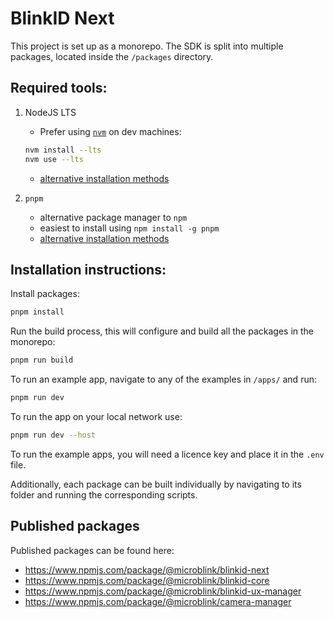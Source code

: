 # BlinkID Next

This project is set up as a monorepo. The SDK is split into multiple packages, located inside the `/packages` directory.

## Required tools:

1. NodeJS LTS

   - Prefer using [`nvm`](https://github.com/nvm-sh/nvm) on dev machines:

   ```sh
   nvm install --lts
   nvm use --lts
   ```

   - [alternative installation methods](https://nodejs.org/en/download)

2. `pnpm`

   - alternative package manager to `npm`
   - easiest to install using `npm install -g pnpm`
   - [alternative installation methods](https://pnpm.io/installation)

## Installation instructions:

Install packages:

```sh
pnpm install
```

Run the build process, this will configure and build all the packages in the monorepo:

```sh
pnpm run build
```

To run an example app, navigate to any of the examples in `/apps/` and run:

```sh
pnpm run dev
```

To run the app on your local network use:

```sh
pnpm run dev --host
```

To run the example apps, you will need a licence key and place it in the `.env` file.

Additionally, each package can be built individually by navigating to its folder and running the corresponding scripts.

## Published packages

Published packages can be found here:

- https://www.npmjs.com/package/@microblink/blinkid-next
- https://www.npmjs.com/package/@microblink/blinkid-core
- https://www.npmjs.com/package/@microblink/blinkid-ux-manager
- https://www.npmjs.com/package/@microblink/camera-manager
